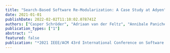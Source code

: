 ```yaml
---
title: "Search-Based Software Re-Modularization: A Case Study at Adyen"
date: 2021-01-01
publishDate: 2022-02-02T11:10:02.078741Z
authors: ["Casper Schröder", "Adriaan van der Feltz", "Annibale Panichella", "Maurı́cio Aniche"]
publication_types: ["1"]
abstract: ""
featured: false
publication: "*2021 IEEE/ACM 43rd International Conference on Software Engineering: Software Engineering in Practice (ICSE-SEIP)*"
---
```


